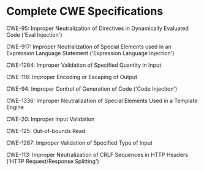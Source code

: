 

# Complete CWE Specifications

CWE-95: Improper Neutralization of Directives in Dynamically Evaluated Code ('Eval Injection')

CWE-917: Improper Neutralization of Special Elements used in an Expression Language Statement ('Expression Language Injection')

CWE-1284: Improper Validation of Specified Quantity in Input

CWE-116: Improper Encoding or Escaping of Output

CWE-94: Improper Control of Generation of Code ('Code Injection')

CWE-1336: Improper Neutralization of Special Elements Used in a Template Engine

CWE-20: Improper Input Validation

CWE-125: Out-of-bounds Read

CWE-1287: Improper Validation of Specified Type of Input

CWE-113: Improper Neutralization of CRLF Sequences in HTTP Headers ('HTTP Request/Response Splitting')